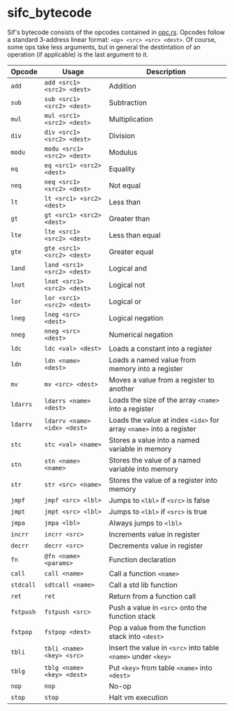 # sifc_bytecode

Sif's bytecode consists of the opcodes contained in [opc.rs](./sifc_bytecode/src/opc.rs). Opcodes
follow a standard 3-address linear format: `<op> <src> <src> <dest>`. Of course, some ops take less arguments,
but in general the destintation of an operation (if applicable) is the last argument to it.

| Opcode | Usage                | Description                       |
|--------|----------------------|-----------------------------------|
| `add`  | `add <src1> <src2> <dest>` | Addition |
| `sub`  | `sub <src1> <src2> <dest>` | Subtraction |
| `mul`  | `mul <src1> <src2> <dest>` | Multiplication |
| `div`  | `div <src1> <src2> <dest>` | Division |
| `modu`  | `modu <src1> <src2> <dest>` | Modulus |
| `eq`  | `eq <src1> <src2> <dest>` | Equality |
| `neq`  | `neq <src1> <src2> <dest>` | Not equal |
| `lt`  | `lt <src1> <src2> <dest>` | Less than |
| `gt`  | `gt <src1> <src2> <dest>` | Greater than |
| `lte`  | `lte <src1> <src2> <dest>` | Less than equal|
| `gte`   | `gte <src1> <src2> <dest>` | Greater equal |
| `land`  | `land <src1> <src2> <dest>` | Logical and |
| `lnot`  | `lnot <src1> <src2> <dest>` | Logical not |
| `lor`  | `lor <src1> <src2> <dest>` | Logical or |
| `lneg`  | `lneg <src> <dest>` | Logical negation |
| `nneg`  | `nneg <src> <dest>` | Numerical negation |
| `ldc`  | `ldc <val> <dest>` | Loads a constant into a register |
| `ldn`  | `ldn <name> <dest>` | Loads a named value from memory into a register |
| `mv`   | `mv <src> <dest>` | Moves a value from a register to another |
| `ldarrs` | `ldarrs <name> <dest>` | Loads the size of the array `<name>` into a register |
| `ldarrv` | `ldarrv <name> <idx> <dest>` | Loads the value at index `<idx>` for array `<name>` into a register |
| `stc` | `stc <val> <name>` | Stores a value into a named variable in memory |
| `stn` | `stn <name> <name>` | Stores the value of a named variable into memory |
| `str` | `str <src> <name>` | Stores the value of a register into memory |
| `jmpf` | `jmpf <src> <lbl>` | Jumps to `<lbl>` if `<src>` is false |
| `jmpt` | `jmpt <src> <lbl>` | Jumps to `<lbl>` if `<src>` is true |
| `jmpa` | `jmpa <lbl>` | Always jumps to `<lbl>` |
| `incrr` | `incrr <src>` | Increments value in register |
| `decrr` | `decrr <src>` | Decrements value in register |
| `fn` | `@fn <name> <params>` | Function declaration |
| `call` | `call <name>` | Call a function `<name>` |
| `stdcall` | `sdtcall <name>` | Call a std lib function |
| `ret` | `ret` | Return from a function call |
| `fstpush` | `fstpush <src>` | Push a value in `<src>` onto the function stack |
| `fstpop` | `fstpop <dest>` | Pop a value from the function stack into `<dest>` |
| `tbli` | `tbli <name> <key> <src>` | Insert the value in `<src>` into table `<name>` under `<key>` |
| `tblg` | `tblg <name> <key> <dest>` | Put `<key>` from table `<name>` into `<dest>` |
| `nop` | `nop` | No-op |
| `stop` | `stop` | Halt vm execution |
